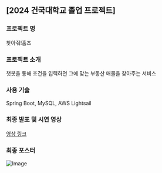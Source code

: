 ## \[2024 건국대학교 졸업 프로젝트\]
### 프로젝트 명
찾아줘!홈즈
### 프로젝트 소개
챗봇을 통해 조건을 입력하면 그에 맞는 부동산 매물을 찾아주는 서비스
### 사용 기술
Spring Boot, MySQL, AWS Lightsail
### 최종 발표 및 시연 영상
[영상 링크](https://www.youtube.com/watch?v=FGVVkx-fuQA)
### 최종 포스터
![Image](https://github.com/user-attachments/assets/bb04a566-3f6c-460e-b4d4-6da2cebbbb67)
